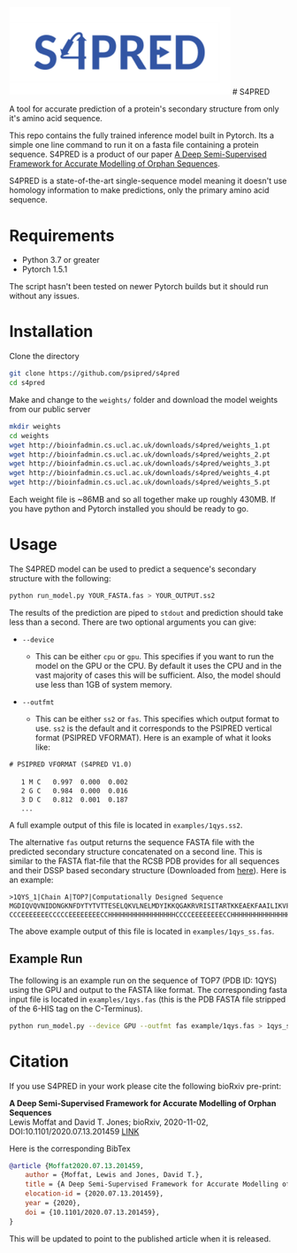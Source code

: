 <img src="./images/s4pred.svg" width="400" float='center'>
# S4PRED

A tool for accurate prediction of a protein's secondary structure from only it's amino acid sequence. 

This repo contains the fully trained inference model built in Pytorch. Its a simple one line command to run it on a fasta file containing a protein sequence. S4PRED is a product of our paper [A Deep Semi-Supervised Framework for Accurate Modelling of Orphan Sequences](https://www.biorxiv.org/content/10.1101/2020.07.13.201459v2).

S4PRED is a state-of-the-art single-sequence model meaning it doesn't use homology information to make predictions, only the primary amino acid sequence. 



# Requirements

- Python 3.7 or greater
- Pytorch 1.5.1 

The script hasn't been tested on newer Pytorch builds but it should run without any issues. 

# Installation

Clone the directory
```bash
git clone https://github.com/psipred/s4pred
cd s4pred
```
Make and change to the `weights/` folder and download the model weights from our public server
```bash
mkdir weights
cd weights
wget http://bioinfadmin.cs.ucl.ac.uk/downloads/s4pred/weights_1.pt
wget http://bioinfadmin.cs.ucl.ac.uk/downloads/s4pred/weights_2.pt
wget http://bioinfadmin.cs.ucl.ac.uk/downloads/s4pred/weights_3.pt
wget http://bioinfadmin.cs.ucl.ac.uk/downloads/s4pred/weights_4.pt
wget http://bioinfadmin.cs.ucl.ac.uk/downloads/s4pred/weights_5.pt
``` 
Each weight file is ~86MB and so all together make up roughly 430MB. If you have python and Pytorch installed you should be ready to go. 

# Usage

The S4PRED model can be used to predict a sequence's secondary structure with the following:
```bash
python run_model.py YOUR_FASTA.fas > YOUR_OUTPUT.ss2
```
The results of the prediction are piped to `stdout` and prediction should take less than a second. 
There are two optional arguments you can give:

- `--device`
    - This can be either `cpu` or `gpu`. 
This specifies if you want to run the model on the GPU or the CPU. By default it uses the CPU and in the vast majority of cases this will be sufficient. Also, the model should use less than 1GB of system memory. 

- `--outfmt`
    - This can be either `ss2` or `fas`. 
This specifies which output format to use. `ss2` is the default and it corresponds to the PSIPRED vertical format (PSIPRED VFORMAT). Here is an example of what it looks like:
```
# PSIPRED VFORMAT (S4PRED V1.0)

   1 M C   0.997  0.000  0.002
   2 G C   0.984  0.000  0.016
   3 D C   0.812  0.001  0.187
   ...
```
A full example output of this file is located in `examples/1qys.ss2`.

The alternative `fas` output returns the sequence FASTA file with the predicted secondary structure concatenated on a second line. This is similar to the FASTA flat-file that the RCSB PDB provides for all sequences and their DSSP based secondary structure (Downloaded from [here](https://cdn.rcsb.org/etl/kabschSander/ss.txt.gz)). Here is an example:
```
>1QYS_1|Chain A|TOP7|Computationally Designed Sequence
MGDIQVQVNIDDNGKNFDYTYTVTTESELQKVLNELMDYIKKQGAKRVRISITARTKKEAEKFAAILIKVFAELGYNDINVTFDGDTVTVEGQL
CCCEEEEEEECCCCCEEEEEEEECCHHHHHHHHHHHHHHHHHCCCCEEEEEEEECCHHHHHHHHHHHHHHHHHCCCCEEEEEEECCEEEEEEEC
```
The above example output of this file is located in `examples/1qys_ss.fas`.

## Example Run
The following is an example run on the sequence of TOP7 (PDB ID: 1QYS) using the GPU and output to the FASTA like format. The corresponding fasta input file is located in `examples/1qys.fas` (this is the PDB FASTA file stripped of the 6-HIS tag on the C-Terminus). 
```bash
python run_model.py --device GPU --outfmt fas example/1qys.fas > 1qys_ss.fas
```

# Citation

If you use S4PRED in your work please cite the following bioRxiv pre-print: 

**A Deep Semi-Supervised Framework for Accurate Modelling of Orphan Sequences**</br>
Lewis Moffat and David T. Jones;
bioRxiv, 2020-11-02,
DOI:10.1101/2020.07.13.201459 
[LINK](https://www.biorxiv.org/content/10.1101/2020.07.13.201459v2)

Here is the corresponding BibTex 
```bibtex
@article {Moffat2020.07.13.201459,
	author = {Moffat, Lewis and Jones, David T.},
	title = {A Deep Semi-Supervised Framework for Accurate Modelling of Orphan Sequences},
	elocation-id = {2020.07.13.201459},
	year = {2020},
	doi = {10.1101/2020.07.13.201459},
}
```
This will be updated to point to the published article when it is released. 



